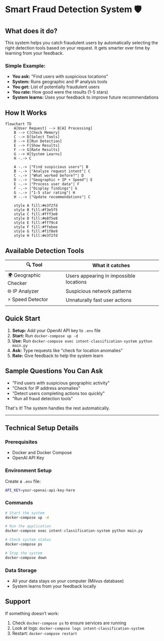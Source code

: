 # Smart Fraud Detection System 🛡️

## What does it do?

This system helps you catch fraudulent users by automatically selecting the right detection tools based on your request. It gets smarter over time by learning from your feedback.

### Simple Example:

- **You ask:** "Find users with suspicious locations"
- **System:** Runs geographic and IP analysis tools
- **You get:** List of potentially fraudulent users
- **You rate:** How good were the results (1-5 stars)
- **System learns:** Uses your feedback to improve future recommendations

## How It Works

```mermaid
flowchart TD
    A[User Request] --> B[AI Processing]
    B --> C[Check Memory]
    C --> D[Select Tools]
    D --> E[Run Detection]
    E --> F[Show Results]
    F --> G[Rate Results]
    G --> H[System Learns]
    H -.-> C

    A -.-> |"Find suspicious users"| B
    B -.-> |"Analyze request intent"| C
    C -.-> |"What worked before?"| D
    D -.-> |"Geographic + IP + Speed"| E
    E -.-> |"Process user data"| F
    F -.-> |"Display findings"| G
    G -.-> |"1-5 star rating"| H
    H -.-> |"Update recommendations"| C

    style A fill:#e3f2fd
    style B fill:#f3e5f5
    style C fill:#fff3e0
    style D fill:#e8f5e8
    style E fill:#fff9c4
    style F fill:#ffebee
    style G fill:#f1f8e9
    style H fill:#e3f2fd
```

## Available Detection Tools

| 🔍 Tool               | What it catches                         |
| --------------------- | --------------------------------------- |
| 🌍 Geographic Checker | Users appearing in impossible locations |
| 🌐 IP Analyzer        | Suspicious network patterns             |
| ⚡ Speed Detector     | Unnaturally fast user actions           |

## Quick Start

1. **Setup:** Add your OpenAI API key to `.env` file
2. **Start:** Run `docker-compose up -d`
3. **Use:** Run `docker-compose exec intent-classification-system python main.py`
4. **Ask:** Type requests like "check for location anomalies"
5. **Rate:** Give feedback to help the system learn

## Sample Questions You Can Ask

- "Find users with suspicious geographic activity"
- "Check for IP address anomalies"
- "Detect users completing actions too quickly"
- "Run all fraud detection tools"

That's it! The system handles the rest automatically.

---

## Technical Setup Details

### Prerequisites

- Docker and Docker Compose
- OpenAI API Key

### Environment Setup

Create a `.env` file:

```bash
API_KEY=your-openai-api-key-here
```

### Commands

```bash
# Start the system
docker-compose up -d

# Run the application
docker-compose exec intent-classification-system python main.py

# Check system status
docker-compose ps

# Stop the system
docker-compose down
```

### Data Storage

- All your data stays on your computer (Milvus database)
- System learns from your feedback locally

## Support

If something doesn't work:

1. Check `docker-compose ps` to ensure services are running
2. Look at logs: `docker-compose logs intent-classification-system`
3. Restart: `docker-compose restart`

